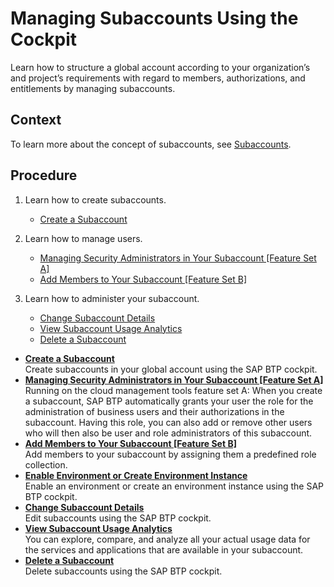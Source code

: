 <!-- loio55d0b6d8b96846b8ae93b85194df0944 -->

# Managing Subaccounts Using the Cockpit

Learn how to structure a global account according to your organization’s and project’s requirements with regard to members, authorizations, and entitlements by managing subaccounts.



## Context

To learn more about the concept of subaccounts, see [Subaccounts](../10-concepts/Account_Model_8ed4a70.md#loio8d6e3a0fa4ab43e4a421d3ed08128afa).



## Procedure

1.  Learn how to create subaccounts.

    -   [Create a Subaccount](Create_a_Subaccount_05280a1.md)
2.  Learn how to manage users.

    -   [Managing Security Administrators in Your Subaccount \[Feature Set A\]](Managing_Security_Administrators_in_Your_Subaccount_Feature_Set_A_6752c4b.md)
    -   [Add Members to Your Subaccount \[Feature Set B\]](Add_Members_to_Your_Subaccount_Feature_Set_B_1e1b7b6.md)
3.  Learn how to administer your subaccount.

    -   [Change Subaccount Details](Change_Subaccount_Details_567d4a8.md)
    -   [View Subaccount Usage Analytics](View_Subaccount_Usage_Analytics_8f4d9db.md)
    -   [Delete a Subaccount](Delete_a_Subaccount_419dc3d.md)

-   **[Create a Subaccount](Create_a_Subaccount_05280a1.md "Create subaccounts in your global account using the SAP BTP
                                    cockpit. ")**  
Create subaccounts in your global account using the SAP BTP cockpit.
-   **[Managing Security Administrators in Your Subaccount \[Feature Set A\]](Managing_Security_Administrators_in_Your_Subaccount_Feature_Set_A_6752c4b.md "Running on the cloud management tools feature set
                                    A: When you
		create a subaccount, SAP BTP automatically grants your user the role for the administration of business users and
		their authorizations in the subaccount. Having this role, you can also add or remove other
		users who will then also be user and role administrators of this subaccount.")**  
Running on the cloud management tools feature set A: When you create a subaccount, SAP BTP automatically grants your user the role for the administration of business users and their authorizations in the subaccount. Having this role, you can also add or remove other users who will then also be user and role administrators of this subaccount.
-   **[Add Members to Your Subaccount \[Feature Set B\]](Add_Members_to_Your_Subaccount_Feature_Set_B_1e1b7b6.md "Add members to your subaccount by assigning them a predefined role collection.")**  
Add members to your subaccount by assigning them a predefined role collection.
-   **[Enable Environment or Create Environment Instance](Enable_Environment_or_Create_Environment_Instance_78c14b6.md "Enable an environment or create an environment instance using the SAP BTP
                                    cockpit.")**  
Enable an environment or create an environment instance using the SAP BTP cockpit.
-   **[Change Subaccount Details](Change_Subaccount_Details_567d4a8.md "Edit subaccounts using the SAP BTP
                                    cockpit.")**  
Edit subaccounts using the SAP BTP cockpit.
-   **[View Subaccount Usage Analytics](View_Subaccount_Usage_Analytics_8f4d9db.md "You can explore, compare, and analyze all your actual usage data for the services and applications that are available in your
		subaccount.")**  
You can explore, compare, and analyze all your actual usage data for the services and applications that are available in your subaccount.
-   **[Delete a Subaccount](Delete_a_Subaccount_419dc3d.md "Delete subaccounts using the SAP BTP
                                    cockpit.")**  
Delete subaccounts using the SAP BTP cockpit.

